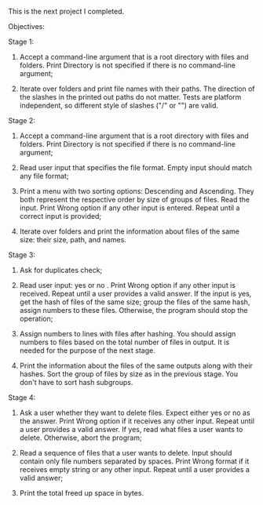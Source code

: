This is the next project I completed.

Objectives:

Stage 1:  
1. Accept a command-line argument that is a root directory with files and folders. Print Directory is not specified if there is no command-line argument;

2. Iterate over folders and print file names with their paths. The direction of the slashes in the printed out paths do not matter. Tests are platform independent, so different style of slashes ("/" or "\") are valid.

Stage 2:  
1. Accept a command-line argument that is a root directory with files and folders. Print Directory is not specified if there is no command-line argument;

2. Read user input that specifies the file format. Empty input should match any file format;

3. Print a menu with two sorting options: Descending and Ascending. They both represent the respective order by size of groups of files. Read the input. Print Wrong option if any other input is entered. Repeat until a correct input is provided;

4. Iterate over folders and print the information about files of the same size: their size, path, and names.

Stage 3:  
1. Ask for duplicates check;

2. Read user input: yes or no . Print Wrong option if any other input is received. Repeat until a user provides a valid answer. If the input is yes, get the hash of files of the same size; group the files of the same hash, assign numbers to these files. Otherwise, the program should stop the operation;

3. Assign numbers to lines with files after hashing. You should assign numbers to files based on the total number of files in output. It is needed for the purpose of the next stage.

4. Print the information about the files of the same outputs along with their hashes. Sort the group of files by size as in the previous stage. You don't have to sort hash subgroups.

Stage 4:  
1. Ask a user whether they want to delete files. Expect either yes or no as the answer. Print Wrong option if it receives any other input. Repeat until a user provides a valid answer. If yes, read what files a user wants to delete. Otherwise, abort the program;

2. Read a sequence of files that a user wants to delete. Input should contain only file numbers separated by spaces. Print Wrong format if it receives empty string or any other input. Repeat until a user provides a valid answer;

3. Print the total freed up space in bytes.
